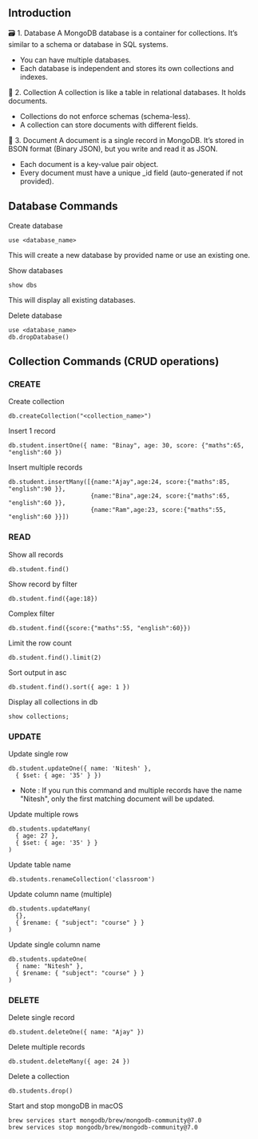 ## Introduction
🗃️ 1. Database
A MongoDB database is a container for collections. It’s similar to a schema or database in SQL systems.<br/>
- You can have multiple databases.
- Each database is independent and stores its own collections and indexes.

📂 2. Collection
A collection is like a table in relational databases. It holds documents.
- Collections do not enforce schemas (schema-less).
- A collection can store documents with different fields.

📄 3. Document
A document is a single record in MongoDB. It’s stored in BSON format (Binary JSON), but you write and read it as JSON.
- Each document is a key-value pair object.
- Every document must have a unique _id field (auto-generated if not provided).

## Database Commands

Create database

```
use <database_name>
```
This will create a new database by provided name or use an existing one.

Show databases

```
show dbs
```
This will display all existing databases.

Delete database

```
use <database_name>
db.dropDatabase()
```

## Collection Commands (CRUD operations)

### CREATE
Create collection

```
db.createCollection("<collection_name>")
```

Insert 1 record

```
db.student.insertOne({ name: "Binay", age: 30, score: {"maths":65, "english":60 })
```
Insert multiple records

```
db.student.insertMany([{name:"Ajay",age:24, score:{"maths":85, "english":90 }},
                       {name:"Bina",age:24, score:{"maths":65, "english":60 }},
                       {name:"Ram",age:23, score:{"maths":55, "english":60 }}])
```

### READ
Show all records

```
db.student.find()
```

Show record by filter
```
db.student.find({age:18})
```

Complex filter

```
db.student.find({score:{"maths":55, "english":60}})
```

Limit the row count

```
db.student.find().limit(2)
```

Sort output in asc

```
db.student.find().sort({ age: 1 })
```

Display all collections in db
```
show collections;
```

### UPDATE

Update single row

```
db.student.updateOne({ name: 'Nitesh' },
  { $set: { age: '35' } })
```
- Note : If you run this command and multiple records have the name "Nitesh", only the first matching document will be updated.

Update multiple rows

```
db.students.updateMany(
  { age: 27 },
  { $set: { age: '35' } }
)
```

Update table name

```
db.students.renameCollection('classroom')
```
Update column name (multiple)

```
db.students.updateMany(
  {},
  { $rename: { "subject": "course" } }
)
```

Update single column name

```
db.students.updateOne(
  { name: "Nitesh" },
  { $rename: { "subject": "course" } }
)
```

### DELETE
Delete single record

```
db.student.deleteOne({ name: "Ajay" })
```

Delete multiple records

```
db.student.deleteMany({ age: 24 })
```

Delete a collection
```
db.students.drop()
```


Start and stop mongoDB in macOS

```
brew services start mongodb/brew/mongodb-community@7.0
brew services stop mongodb/brew/mongodb-community@7.0
```
